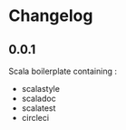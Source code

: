# Changelog

## 0.0.1

Scala boilerplate containing :

* scalastyle
* scaladoc
* scalatest
* circleci
